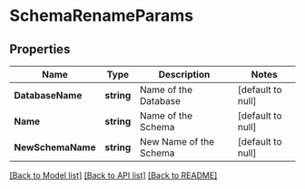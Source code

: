# SchemaRenameParams

## Properties
Name | Type | Description | Notes
------------ | ------------- | ------------- | -------------
**DatabaseName** | **string** | Name of the Database | [default to null]
**Name** | **string** | Name of the Schema | [default to null]
**NewSchemaName** | **string** | New Name of the Schema | [default to null]

[[Back to Model list]](../README.md#documentation-for-models) [[Back to API list]](../README.md#documentation-for-api-endpoints) [[Back to README]](../README.md)


